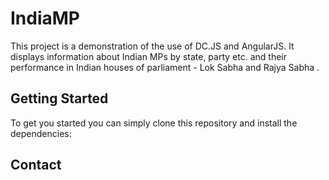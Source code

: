 # IndiaMP 

This project is a demonstration of the use of DC.JS and AngularJS. It displays information about Indian MPs by state, party etc. and their performance in Indian houses of parliament - Lok Sabha and Rajya Sabha .

## Getting Started

To get you started you can simply clone this repository and install the dependencies:

## Contact